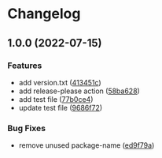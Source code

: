 # Changelog

## 1.0.0 (2022-07-15)


### Features

* add  version.txt ([413451c](https://github.com/andrea689/test/commit/413451c0b35cf8fcfa2bc63adf3ba03a908ca387))
* add release-please action ([58ba628](https://github.com/andrea689/test/commit/58ba6288b4268d0108d226839bfe4500f7907a4c))
* add test file ([77b0ce4](https://github.com/andrea689/test/commit/77b0ce43637f1e004335435fcaa14b8a4ef30be6))
* update test file ([9686f72](https://github.com/andrea689/test/commit/9686f728d89cf80fd68c5d6d212cfab25e9af0ac))


### Bug Fixes

* remove unused package-name ([ed9f79a](https://github.com/andrea689/test/commit/ed9f79a1d4f43ef2fc8e73ca8bc7a7f5afb85e69))
